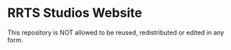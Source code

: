 # RRTS Studios Website
This repository is NOT allowed to be reused, redistributed or edited in any form.
